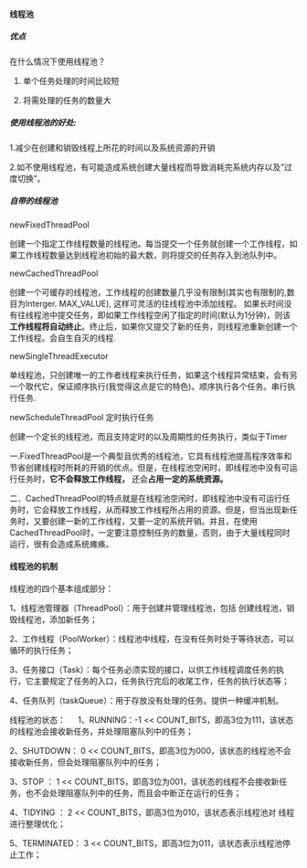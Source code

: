 #### 线程池

#####  优点

在什么情况下使用线程池？

1. 单个任务处理的时间比较短

2. 将需处理的任务的数量大

##### 使用线程池的好处:

1.减少在创建和销毁线程上所花的时间以及系统资源的开销

2.如不使用线程池，有可能造成系统创建大量线程而导致消耗完系统内存以及”过度切换”。

##### 自带的线程池

newFixedThreadPool

创建一个指定工作线程数量的线程池。每当提交一个任务就创建一个工作线程，如果工作线程数量达到线程池初始的最大数，则将提交的任务存入到池队列中。

newCachedThreadPool

创建一个可缓存的线程池，工作线程的创建数量几乎没有限制(其实也有限制的,数目为Interger. MAX_VALUE), 这样可灵活的往线程池中添加线程。 如果长时间没有往线程池中提交任务，即如果工作线程空闲了指定的时间(默认为1分钟)，则该**工作线程将自动终止**。终止后，如果你又提交了新的任务，则线程池重新创建一个工作线程。会自生自灭的线程.

newSingleThreadExecutor

单线程池，只创建唯一的工作者线程来执行任务，如果这个线程异常结束，会有另一个取代它，保证顺序执行(我觉得这点是它的特色)。顺序执行各个任务。串行执行任务.

newScheduleThreadPool 定时执行任务

创建一个定长的线程池，而且支持定时的以及周期性的任务执行，类似于Timer

一.FixedThreadPool是一个典型且优秀的线程池，它具有线程池提高程序效率和节省创建线程时所耗的开销的优点。但是，在线程池空闲时，即线程池中没有可运行任务时，**它不会释放工作线程，** 还会**占用一定的系统资源。**

 二．CachedThreadPool的特点就是在线程池空闲时，即线程池中没有可运行任务时，它会释放工作线程，从而释放工作线程所占用的资源。但是，但当出现新任务时，又要创建一新的工作线程，又要一定的系统开销。并且，在使用CachedThreadPool时，一定要注意控制任务的数量，否则，由于大量线程同时运行，很有会造成系统瘫痪。



#### 线程池的机制

线程池的四个基本组成部分：

1、线程池管理器（ThreadPool）：用于创建并管理线程池，包括 创建线程池，销毁线程池，添加新任务；

2、工作线程（PoolWorker）：线程池中线程，在没有任务时处于等待状态，可以循环的执行任务；

3、任务接口（Task）：每个任务必须实现的接口，以供工作线程调度任务的执行，它主要规定了任务的入口，任务执行完后的收尾工作，任务的执行状态等；

4、任务队列（taskQueue）：用于存放没有处理的任务。提供一种缓冲机制。

线程池的状态：
　
1、RUNNING：-1 << COUNT_BITS，即高3位为111，该状态的线程池会接收新任务，并处理阻塞队列中的任务；

2、SHUTDOWN： 0 << COUNT_BITS，即高3位为000，该状态的线程池不会接收新任务，但会处理阻塞队列中的任务；

3、STOP ： 1 << COUNT_BITS，即高3位为001，该状态的线程不会接收新任务，也不会处理阻塞队列中的任务，而且会中断正在运行的任务；

4、TIDYING ： 2 << COUNT_BITS，即高3位为010，该状态表示线程池对
线程进行整理优化；

5、TERMINATED： 3 << COUNT_BITS，即高3位为011，该状态表示线程池停止工作；


　
